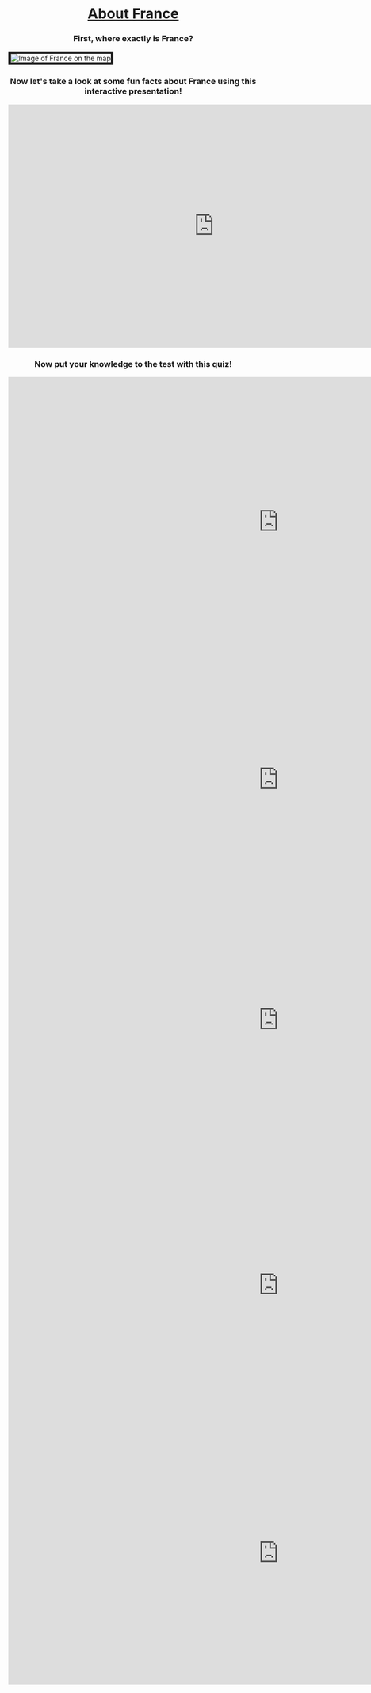 <h1 align="center"><u>About France</u></h1>
<h3 align="center">First, where exactly is France?</h3>
<img align="center" src="https://upload.wikimedia.org/wikipedia/commons/2/2a/France_in_Europe_%28-rivers_-mini_map%29.svg" alt="Image of France on the map" border="5"><br>
<h3 align="center">Now let's take a look at some fun facts about France using this interactive presentation!</h3>
<iframe src="https://h5p.org/h5p/embed/411301" width="830" height="490" frameborder="0" allowfullscreen="allowfullscreen"></iframe><script src="https://h5p.org/sites/all/modules/h5p/library/js/h5p-resizer.js" charset="UTF-8"></script>

<h3 align="center">Now put your knowledge to the test with this quiz!</h3>
<iframe src="https://h5p.org/h5p/embed/411326" width="1090" height="584" frameborder="0" allowfullscreen="allowfullscreen"></iframe><script src="https://h5p.org/sites/all/modules/h5p/library/js/h5p-resizer.js" charset="UTF-8"></script>
<iframe src="https://h5p.org/h5p/embed/411328" width="1090" height="454" frameborder="0" allowfullscreen="allowfullscreen"></iframe><script src="https://h5p.org/sites/all/modules/h5p/library/js/h5p-resizer.js" charset="UTF-8"></script>
<iframe src="https://h5p.org/h5p/embed/411331" width="1090" height="516" frameborder="0" allowfullscreen="allowfullscreen"></iframe><script src="https://h5p.org/sites/all/modules/h5p/library/js/h5p-resizer.js" charset="UTF-8"></script>
<iframe src="https://h5p.org/h5p/embed/411333" width="1090" height="551" frameborder="0" allowfullscreen="allowfullscreen"></iframe><script src="https://h5p.org/sites/all/modules/h5p/library/js/h5p-resizer.js" charset="UTF-8"></script>
<iframe src="https://h5p.org/h5p/embed/411334" width="1090" height="530" frameborder="0" allowfullscreen="allowfullscreen"></iframe><script src="https://h5p.org/sites/all/modules/h5p/library/js/h5p-resizer.js" charset="UTF-8"></script>
